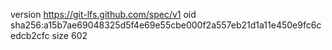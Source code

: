 version https://git-lfs.github.com/spec/v1
oid sha256:a15b7ae69048325d5f4e69e55cbe000f2a557eb21d1a11e450e9fc6cedcb2cfc
size 602
